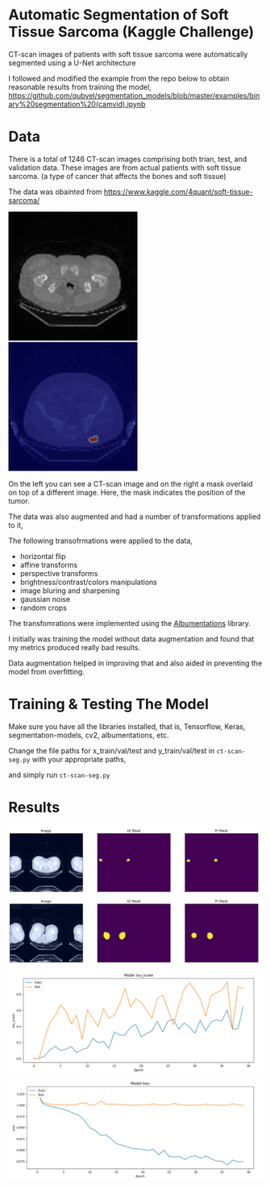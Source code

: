 # Automatic Segmentation of Soft Tissue Sarcoma (Kaggle Challenge)
CT-scan images of patients with soft tissue sarcoma were automatically segmented using a U-Net architecture


I followed and modified the example from the repo below to obtain reasonable results from training the model,
https://github.com/qubvel/segmentation_models/blob/master/examples/binary%20segmentation%20(camvid).ipynb

# Data
There is a total of 1246 CT-scan images comprising both trian, test, and validation data. These images are from actual patients with soft tissue sarcoma.
(a type of cancer that affects the bones and soft tissue)

The data was obainted from
https://www.kaggle.com/4quant/soft-tissue-sarcoma/

![](/assets/images/STS_003_27_.png "ct-scan")
<img src="/assets/images/tumor-overlaid-on-ct-scan.PNG" alt="image-overlaid-with-mask" width="256" height="256">

On the left you can see a CT-scan image and on the right a mask overlaid on top of a different image. Here, the mask indicates the position of the tumor.

The data was also augmented and had a number of transformations applied to it,

The following transofrmations were applied to the data,
* horizontal flip
* affine transforms
* perspective transforms
* brightness/contrast/colors manipulations
* image bluring and sharpening
* gaussian noise
* random crops

The transfomrations were implemented using the [Albumentations](https://github.com/albumentations-team/albumentations) library.

I initially was training the model without data augmentation and found that my metrics produced really bad results. 

Data augmentation helped in improving that and also aided in preventing the model from overfitting. 

# Training & Testing The Model
Make sure you have all the libraries installed, that is, 
Tensorflow, Keras, segmentation-models, cv2, albumentations, etc.

Change the file paths for x_train/val/test and y_train/val/test in `ct-scan-seg.py` with your appropriate paths,

and simply run `ct-scan-seg.py`

# Results
![](/assets/images/image-vs-predicted.PNG "results-pred")
![](/assets/images/model-iou-score.PNG "model-iou-score-vs-epoch")
![](/assets/images/model-val-loss.PNG "model-val-loss-vs-epoch")
